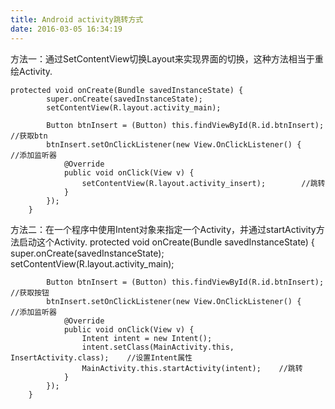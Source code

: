 ```yaml
---
title: Android activity跳转方式
date: 2016-03-05 16:34:19
---
```

方法一：通过SetContentView切换Layout来实现界面的切换，这种方法相当于重绘Activity.

	protected void onCreate(Bundle savedInstanceState) {
	        super.onCreate(savedInstanceState);
	        setContentView(R.layout.activity_main);
	
	        Button btnInsert = (Button) this.findViewById(R.id.btnInsert);    //获取btn
	        btnInsert.setOnClickListener(new View.OnClickListener() {    //添加监听器
	            @Override
	            public void onClick(View v) {
	                setContentView(R.layout.activity_insert);        //跳转
	            }
	        });
	    }
方法二：在一个程序中使用Intent对象来指定一个Activity，并通过startActivity方法启动这个Activity.
	protected void onCreate(Bundle savedInstanceState) {
	        super.onCreate(savedInstanceState);
	        setContentView(R.layout.activity_main);
	
	        Button btnInsert = (Button) this.findViewById(R.id.btnInsert);    //获取按钮
	        btnInsert.setOnClickListener(new View.OnClickListener() {    //添加监听器
	            @Override
	            public void onClick(View v) {
	                Intent intent = new Intent();
	                intent.setClass(MainActivity.this, InsertActivity.class);    //设置Intent属性
	                MainActivity.this.startActivity(intent);    //跳转
	            }
	        });
	    }